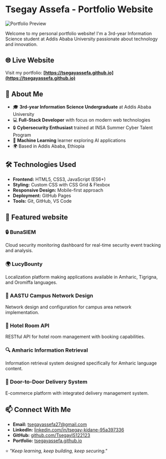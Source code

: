 # Tsegay Assefa - Portfolio Website

![Portfolio Preview](https://tsegayassefa.github.io/image/tsegay.JPG)

Welcome to my personal portfolio website! I'm a 3rd-year Information Science student at Addis Ababa University passionate about technology and innovation.

## 🌐 Live Website

Visit my portfolio: **[https://tsegayassefa.github.io](https://tsegayassefa.github.io)**

## 🚀 About Me

- 🎓 **3rd-year Information Science Undergraduate** at Addis Ababa University
- 💻 **Full-Stack Developer** with focus on modern web technologies
- 🔒 **Cybersecurity Enthusiast** trained at INSA Summer Cyber Talent Program
- 🤖 **Machine Learning** learner exploring AI applications
- 🌍 Based in Addis Ababa, Ethiopia

## 🛠️ Technologies Used

- **Frontend:** HTML5, CSS3, JavaScript (ES6+)
- **Styling:** Custom CSS with CSS Grid & Flexbox
- **Responsive Design:** Mobile-first approach
- **Deployment:** GitHub Pages
- **Tools:** Git, GitHub, VS Code


## 🎯 Featured website

### 🔒 BunaSIEM
Cloud security monitoring dashboard for real-time security event tracking and analysis.

### 🌍 LucyBounty  
Localization platform making applications available in Amharic, Tigrigna, and Oromiffa languages.

### 🏢 AASTU Campus Network Design
Network design and configuration for campus area network implementation.

### 🏨 Hotel Room API
RESTful API for hotel room management with booking capabilities.

### 🔍 Amharic Information Retrieval
Information retrieval system designed specifically for Amharic language content.

### 🚚 Door-to-Door Delivery System
E-commerce platform with integrated delivery management system.

## 📫 Connect With Me

- **Email:** [tsegayassefa27@gmail.com](mailto:tsegayassefa27@gmail.com)
- **LinkedIn:** [linkedin.com/in/tsegay-kidane-95a397336](https://www.linkedin.com/in/tsegay-kidane-95a397336/)
- **GitHub:** [github.com/TsegayIS122123](https://github.com/TsegayIS122123)
- **Portfolio:** [tsegayassefa.github.io](https://tsegayassefa.github.io)


⭐ *"Keep learning, keep building, keep securing."*